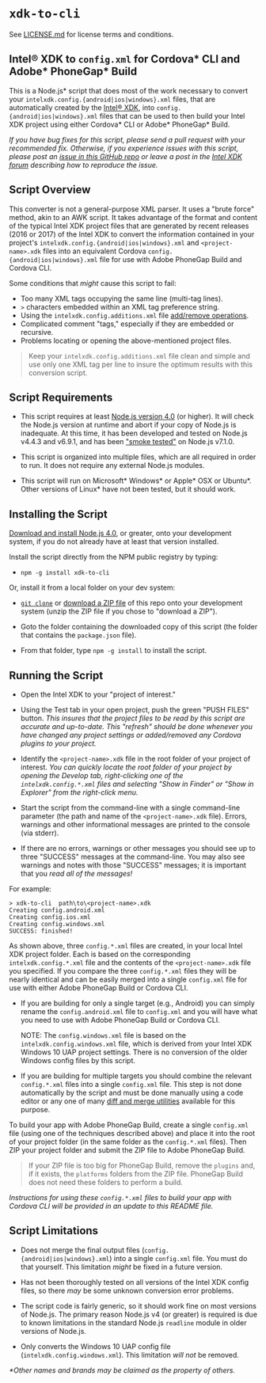 `xdk-to-cli`
============

See [LICENSE.md](LICENSE.md) for license terms and conditions.


Intel® XDK to `config.xml` for Cordova\* CLI and Adobe\* PhoneGap\* Build
-------------------------------------------------------------------------

This is a Node.js\* script that does most of the work necessary to convert
your `intelxdk.config.{android|ios|windows}.xml` files, that are automatically
created by the [Intel® XDK](http://xdk.intel.com), into
`config.{android|ios|windows}.xml` files that can be used to then build your
Intel XDK project using either Cordova\* CLI or Adobe\* PhoneGap\* Build.

_If you have bug fixes for this script, please send a pull request with your
recommended fix. Otherwise, if you experience issues with this script, please
post an [issue in this GitHub repo][6] or leave a post in the
[Intel XDK forum][5] describing how to reproduce the issue._


Script Overview
---------------

This converter is not a general-purpose XML parser. It uses a "brute force"
method, akin to an AWK script. It takes advantage of the format and content of
the typical Intel XDK project files that are generated by recent releases
(2016 or 2017) of the Intel XDK to convert the information contained in your
project's `intelxdk.config.{android|ios|windows}.xml` and `<project-name>.xdk`
files into an equivalent Cordova `config.{android|ios|windows}.xml` file for
use with Adobe PhoneGap Build and Cordova CLI.

Some conditions that _might_ cause this script to fail:

* Too many XML tags occupying the same line (multi-tag lines).
* `>` characters embedded within an XML tag preference string.
* Using the `intelxdk.config.additions.xml` file [add/remove operations][1].
* Complicated comment "tags," especially if they are embedded or recursive.
* Problems locating or opening the above-mentioned project files.

> Keep your `intelxdk.config.additions.xml` file clean and simple and
> use only one XML tag per line to insure the optimum results with this
> conversion script.


Script Requirements
-------------------

* This script requires at least [Node.js version 4.0][2] (or higher). It will
  check the Node.js version at runtime and abort if your copy of Node.js is
  inadequate. At this time, it has been developed and tested on Node.js v4.4.3
  and v6.9.1, and has been ["smoke tested"][7] on Node.js v7.1.0.

* This script is organized into multiple files, which are all required in
  order to run. It does not require any external Node.js modules.

* This script will run on Microsoft\* Windows\* or Apple\* OSX or Ubuntu\*.
  Other versions of Linux\* have not been tested, but it should work.


Installing the Script
---------------------

[Download and install Node.js 4.0][2], or greater, onto your development
system, if you do not already have at least that version installed.

Install the script directly from the NPM public registry by typing:

* `npm -g install xdk-to-cli`

Or, install it from a local folder on your dev system:

* [`git clone`][3] or [download a ZIP file][4] of this repo onto your
  development system (unzip the ZIP file if you chose to "download a ZIP").

* Goto the folder containing the downloaded copy of this script (the folder
  that contains the `package.json` file).

* From that folder, type `npm -g install` to install the script.


Running the Script
------------------

* Open the Intel XDK to your "project of interest."

* Using the Test tab in your open project, push the green "PUSH FILES" button.
  _This insures that the project files to be read by this script are accurate
  and up-to-date. This "refresh" should be done whenever you have changed any
  project settings or added/removed any Cordova plugins to your project._

* Identify the `<project-name>.xdk` file in the root folder of your project of
  interest. _You can quickly locate the root folder of your project by opening
  the Develop tab, right-clicking one of the `intelxdk.config.*.xml` files
  and selecting "Show in Finder" or "Show in Explorer" from the right-click
  menu._

* Start the script from the command-line with a single command-line parameter
  (the path and name of the `<project-name>.xdk` file). Errors, warnings and
  other informational messages are printed to the console (via stderr).

* If there are no errors, warnings or other messages you should see up to three
  "SUCCESS" messages at the command-line. You may also see warnings and notes
  with those "SUCCESS" messages; it is important that you _read all of the
  messages!_

For example:
~~~
> xdk-to-cli  path\to\<project-name>.xdk
Creating config.android.xml
Creating config.ios.xml
Creating config.windows.xml
SUCCESS: finished!
~~~

As shown above, three `config.*.xml` files are created, in your local Intel
XDK project folder. Each is based on the corresponding `intelxdk.config.*.xml`
file and the contents of the `<project-name>.xdk` file you specified. If you
compare the three `config.*.xml` files they will be nearly identical and can
be easily merged into a single `config.xml` file for use with either Adobe
PhoneGap Build or Cordova CLI.

* If you are building for only a single target (e.g., Android) you can simply
  rename the `config.android.xml` file to `config.xml` and you will have what
  you need to use with Adobe PhoneGap Build or Cordova CLI.

  NOTE: The `config.windows.xml` file is based on the `intelxdk.config.windows.xml`
  file, which is derived from your Intel XDK Windows 10 UAP project settings.
  There is no conversion of the older Windows config files by this script.

* If you are building for multiple targets you should combine the relevant
  `config.*.xml` files into a single `config.xml` file. This step is not done
  automatically by the script and must be done manually using a code editor
  or any one of many [diff and merge utilities][8] available for this purpose.

To build your app with Adobe PhoneGap Build, create a single `config.xml`
file (using one of the techniques described above) and place it into the root
of your project folder (in the same folder as the `config.*.xml` files).
Then ZIP your project folder and submit the ZIP file to Adobe PhoneGap Build.

> If your ZIP file is too big for PhoneGap Build, remove the `plugins` and, if
> it exists, the `platforms` folders from the ZIP file. PhoneGap Build does not
> need these folders to perform a build.

_Instructions for using these `config.*.xml` files to build your app with Cordova
CLI will be provided in an update to this README file._

Script Limitations
------------------

* Does not merge the final output files (`config.{android|ios|windows}.xml`)
  into a single `config.xml` file. You must do that yourself. This limitation
  _might_ be fixed in a future version.

* Has not been thoroughly tested on all versions of the Intel XDK config
  files, so there _may_ be some unknown conversion error problems.

* The script code is fairly generic, so it should work fine on most versions
  of Node.js. The primary reason Node.js v4 (or greater) is required is due
  to known limitations in the standard Node.js `readline` module in older
  versions of Node.js.

* Only converts the Windows 10 UAP config file (`intelxdk.config.windows.xml`).
  This limitation _will not_ be removed.


[1]: https://software.intel.com/en-us/xdk/docs/adding-special-build-options-to-your-xdk-cordova-app-with-the-intelxdk-config-additions-xml-file
[2]: https://nodejs.org/en/download/
[3]: https://github.com/xmnboy/xdk-to-cli.git
[4]: https://github.com/xmnboy/xdk-to-cli/archive/master.zip
[5]: https://software.intel.com/en-us/forums/intel-xdk
[6]: https://github.com/xmnboy/xdk-to-cli/issues
[7]: http://www.urbandictionary.com/define.php?term=smoke%20test
[8]: https://www.google.com/webhp?sourceid=chrome-instant&ion=1&espv=2&ie=UTF-8#q=diff%20and%20merge%20tools

_\*Other names and brands may be claimed as the property of others._
